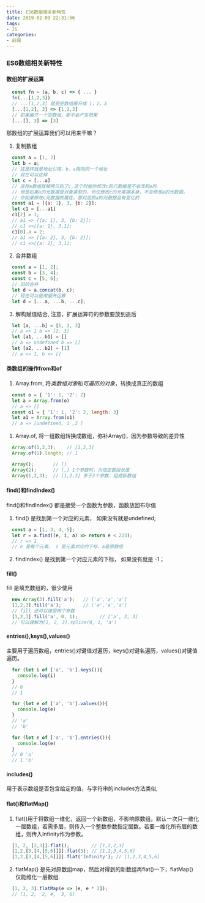 ```yaml
---
title: ES6数组相关新特性
date: 2019-02-09 22:31:56
tags:
- JS
categories:
- 前端
---
```


### ES6数组相关新特性

#### 数组的扩展运算
```js
  const fn = (a, b, c) => { ... }
  fn(...[1,2,3])
  // ...[1,2,3] 就是把数组展开成 1，2，3
  [...[1,2], 3] => [1,2,3]
  // 如果展开一个空数组，那不会产生效果
  [...[], 3] => [3]
```
<!-- more -->
那数组的扩展运算我们可以用来干嘛？
1. 复制数组
```js
  const a = [1, 2]
  let b = a;
  // 这是样就是地址引用，b、a指向同一个地址
  // 现在可以这样
  let c = [...a]
  // 这样a数组就被拷贝到了c,这个时候你修改c的元数据是不会改到a的
  // 但是如果a的元数据是对象类型的，你仅修改c的元素据本身，不会修改a的元数据，
  // 你如果修改c元数据的属性，那对应的a的元数据会有变化的
  const a1 = [{a: 1}, 3, {b: 2}];
  let c1 = [...a1]
  c1[2] = 1;
  // a1 => [{a: 1}, 3, {b: 2}];
  // c1 =>[{a: 1}, 3,1];
  c1[0].a = 2;
  // a1 => [{a: 2}, 3, {b: 2}];
  // c1 =>[{a: 2}, 3,1];
```
2. 合并数组
```js
  const a = [1, 2];
  const b = [3, 4];
  const c = [5, 6];
  // 旧的合并
  let d = a.concat(b, c);
  // 现在可以使用展开运算
  let d = [...a, ...b, ...c];
```
3. 解构赋值结合, 注意，扩展运算符的参数要放到追后
```js
  let [a, ...b] = [1, 2, 3]
  // a => 1 b => [2, 3]
  let [a1, ...b1] = []
  // a => undefined b => []
  let [a2, ...b2] = [1]
  // a => 1, b => []
```

#### 类数组的操作from和of
1. Array.from, 将*类数组对象*和*可遍历的对象*，转换成真正的数组
```js
  const o = { '1': 1, '2': 2}
  let a = Array.from(o)
  // a => []
  const o1 = { '1': 1, '2': 2, length: 3}
  let a1 = Array.from(o1)
  // a => [undefined, 1 ,2 ]
```
1. Array.of, 将一组数组转换成数组，弥补Array()，因为参数导致的差异性
```js
  Array.of(1,2,3);    // [1,2,3]
  Array.of(1).length; // 1

  Array();       // []
  Array(2);      // [,] 1个参数时，为指定数组长度
  Array(1,2,3);  // [1,2,3] 多于2个参数，组成新数组
```

#### find()和findIndex()
find()和findIndex() 都是接受一个函数为参数，函数放回布尔值
1. find() 是找到第一个对应的元素， 如果没有就是undefined;
```js
  const a = [1, 3, 4, 5];
  let r = a.find((e, i, a) => return e < 223);
  // r => 1
  // e 是每个元素、 i 是元素对应的下标、a是原数组
```
2. findIndex() 是找到第一个对应元素的下标， 如果没有就是 -1；

#### fill()
fill 是填充数组的，很少使用
```js
  new Array(3).fill('a');   // ['a','a','a']
  [1,2,3].fill('a');        // ['a','a','a']
  // fill 还可以接受两个参数
  [1,2,3].fill('a', 0, 1);        // ['a', 2, 3]
  // 可以理解为[1, 2, 3].splice(0, 1, 'a')
```

#### entries(),keys(),values()
主要用于遍历数组，entries()对键值对遍历，keys()对键名遍历，values()对键值遍历。
```js
  for (let i of ['a', 'b'].keys()){
    console.log(i)
  }
  // 0
  // 1

  for (let e of ['a', 'b'].values()){
    console.log(e)
  }
  // 'a'
  // 'b'

  for (let e of ['a', 'b'].entries()){
    console.log(e)
  }
  // 0 'a'
  // 1 'b'
```

#### includes()
用于表示数组是否包含给定的值，与字符串的includes方法类似,

#### flat()和flatMap()
1. flat()用于将数组一维化，返回一个新数组，不影响原数组。默认一次只一维化一层数组，若需多层，则传入一个整数参数指定层数。若要一维化所有层的数组，则传入Infinity作为参数。
```js
  [1, 2, [2,3]].flat();        // [1,2,2,3]
  [1,2,[3,[4,[5,6]]]].flat(3); // [1,2,3,4,5,6]
  [1,2,[3,[4,[5,6]]]].flat('Infinity'); // [1,2,3,4,5,6]
```
2. flatMap() 是先对原数组map，然后对得到的新数组再flat()一下，flatMap() 仅能维化一层数组.
```js
  [1, 2, 3].flatMap(e => [e, e * 2]);
  // [1, 2,  2, 4,  3, 6]
```